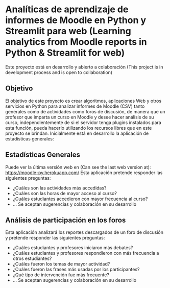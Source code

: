 # Analíticas de aprendizaje de informes de Moodle en Python y Streamlit para web (Learning analytics from Moodle reports in Python & Streamlit for web)
Este proyecto está en desarrollo y abierto a colaboración (This project is in development process and is open to collaboration)
## Objetivo
El objetivo de este proyecto es crear algoritmos, aplicaciones Web y otros servicios en Python para analizar informes de Moodle (CSV) tanto generales como de actividades como foros de discusión, de manera que un profesor que imparta un curso en Moodle y desee hacer análisis de su curso, independientemente de si el servidor tenga plugins instalados para esta función, pueda hacerlo utilizando los recursos libres que en este proyecto se brindan.
Inicialmente está en desarrollo la aplicación de estadísticas generales:
## Estadísticas Generales
Puede ver la última versión web en (Can see the last web version at): https://moodle-py.herokuapp.com/
Esta aplicación pretende responder las siguientes preguntas:
-	¿Cuáles son las actividades más accedidas?
-	¿Cuáles son las horas de mayor acceso al curso?
-	¿Cuáles estudiantes accedieron con mayor frecuencia al curso?
-	…
Se aceptan sugerencias y colaboración en su desarrollo
## Análisis de participación en los foros
Esta aplicación analizará los reportes descargados de un foro de discusión y pretende responder las siguientes preguntas:
-	¿Cuáles estudiantes y profesores iniciaron más debates?
-	¿Cuáles estudiantes y profesores respondieron con más frecuencia a otros estudiantes?
-	¿Cuáles fueron los temas de mayor actividad?
-	¿Cuáles fueron las frases más usadas por los participantes?
-	¿Qué tipo de intervención fue más frecuente? 
-	…
Se aceptan sugerencias y colaboración en su desarrollo

